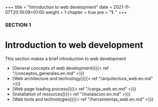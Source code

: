 +++
title = "Introduction to web development"
date = 2021-11-07T20:19:08+01:00
weight = 1
chapter = true
pre = "<b>1. </b>"
+++
### SECTION 1

# Introduction to web development

This section makes a brief introduction to web development
+ [General concepts of web development]({{< ref "/conceptos_generales.en.md" >}})
+ [Web architecture and technology]({{< ref "/arquitectura_web.en.md" >}})
+ [Web page loading process]({{< ref "/carga_web.en.md" >}})
+ [Installation of resources]({{< ref "/instalacion.en.md" >}})
+ [Web tools and technologies]({{< ref "/herramientas_web.en.md" >}})





